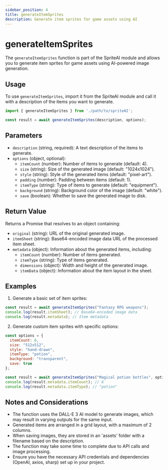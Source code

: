 ```yaml
---
sidebar_position: 4
title: generateItemSprites
description: Generate item sprites for game assets using AI
---
```


# generateItemSprites

The `generateItemSprites` function is part of the SpriteAI module and allows you to generate item sprites for game assets using AI-powered image generation.

## Usage

To use `generateItemSprites`, import it from the SpriteAI module and call it with a description of the items you want to generate.

```javascript
import { generateItemSprites } from './path/to/spriteAI';

const result = await generateItemSprites(description, options);
```

## Parameters

- `description` (string, required): A text description of the items to generate.
- `options` (object, optional):
  - `itemCount` (number): Number of items to generate (default: 4).
  - `size` (string): Size of the generated image (default: "1024x1024").
  - `style` (string): Style of the generated items (default: "pixel-art").
  - `padding` (number): Padding between items (default: 1).
  - `itemType` (string): Type of items to generate (default: "equipment").
  - `background` (string): Background color of the image (default: "white").
  - `save` (boolean): Whether to save the generated image to disk.

## Return Value

Returns a Promise that resolves to an object containing:

- `original` (string): URL of the original generated image.
- `itemSheet` (string): Base64-encoded image data URL of the processed item sheet.
- `metadata` (object): Information about the generated items, including:
  - `itemCount` (number): Number of items generated.
  - `itemType` (string): Type of items generated.
  - `dimensions` (object): Width and height of the generated image.
  - `itemData` (object): Information about the item layout in the sheet.

## Examples

1. Generate a basic set of item sprites:

```javascript
const result = await generateItemSprites("Fantasy RPG weapons");
console.log(result.itemSheet); // Base64-encoded image data
console.log(result.metadata); // Item metadata
```

2. Generate custom item sprites with specific options:

```javascript
const options = {
  itemCount: 6,
  size: "512x512",
  style: "hand-drawn",
  itemType: "potion",
  background: "transparent",
  save: true
};

const result = await generateItemSprites("Magical potion bottles", options);
console.log(result.metadata.itemCount); // 6
console.log(result.metadata.itemType); // "potion"
```

## Notes and Considerations

- The function uses the DALL-E 3 AI model to generate images, which may result in varying outputs for the same input.
- Generated items are arranged in a grid layout, with a maximum of 2 columns.
- When saving images, they are stored in an 'assets' folder with a filename based on the description.
- The function may take some time to complete due to API calls and image processing.
- Ensure you have the necessary API credentials and dependencies (OpenAI, axios, sharp) set up in your project.